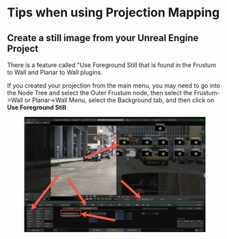 # Tips when using Projection Mapping

## Create a still image from your Unreal Engine Project

There is a feature called "Use Foreground Still that is found in the Frustum to Wall and Planar to Wall plugins.

If you created your projection from the main menu, you may need to go into the Node Tree and select the Outer Frustum node, then select the Frustum->Wall or Planar->Wall Menu, select the Background tab, and then click on **Use Foreground Still**

<figure><img src="../.gitbook/assets/image (12) (1).png" alt=""><figcaption></figcaption></figure>



